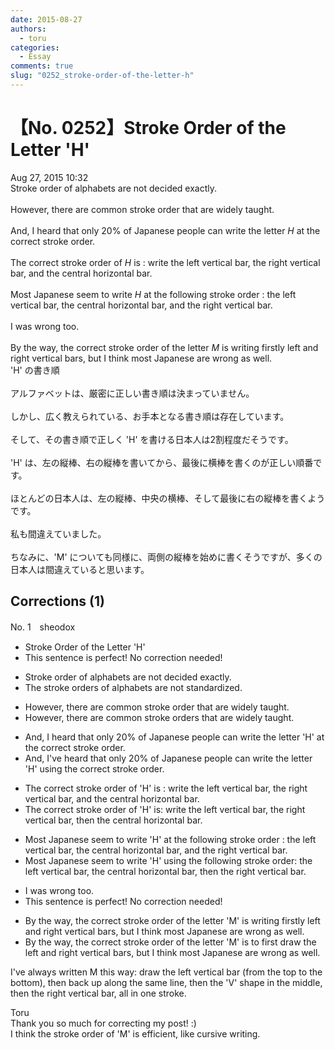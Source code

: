 ```yaml
---
date: 2015-08-27
authors:
  - toru
categories:
  - Essay
comments: true
slug: "0252_stroke-order-of-the-letter-h"
---
```


# 【No. 0252】Stroke Order of the Letter 'H'
<div class="date">Aug 27, 2015 10:32</div>
<div id="post"><div id="body_show_ori">
Stroke order of alphabets are not decided exactly.<br/><br/>However, there are common stroke order that are widely taught.<br/><br/>And, I heard that only 20% of Japanese people can write the letter <em>H</em> at the correct stroke order.<br/><br/>The correct stroke order of <em>H</em> is : write the left vertical bar, the right vertical bar, and the central horizontal bar.<br/><br/>Most Japanese seem to write <em>H</em> at the following stroke order : the left vertical bar, the central horizontal bar, and the right vertical bar.<br/><br/>I was wrong too.<br/><br/>By the way, the correct stroke order of the letter <em>M</em> is writing firstly left and right vertical bars, but I think most Japanese are wrong as well.
</div></div>

<!-- more -->

<div id="post_ja"><div id="body_show_mo">
'H' の書き順<br/><br/>アルファベットは、厳密に正しい書き順は決まっていません。<br/><br/>しかし、広く教えられている、お手本となる書き順は存在しています。<br/><br/>そして、その書き順で正しく 'H' を書ける日本人は2割程度だそうです。<br/><br/>'H' は、左の縦棒、右の縦棒を書いてから、最後に横棒を書くのが正しい順番です。<br/><br/>ほとんどの日本人は、左の縦棒、中央の横棒、そして最後に右の縦棒を書くようです。<br/><br/>私も間違えていました。<br/><br/>ちなみに、'M' についても同様に、両側の縦棒を始めに書くそうですが、多くの日本人は間違えていると思います。
</div></div>

## Corrections (1)
<div id="block"><div class="first_name"> No. 1　<span class="just_name">sheodox</span></div><div id="block2">
<ul class="correction_field">
<li class="incorrect">Stroke Order of the Letter 'H'</li>
<li class="corrected perfect">This sentence is perfect! No correction needed!</li>
</ul>
<ul class="correction_field">
<li class="incorrect">Stroke order of alphabets are not decided exactly.</li>
<li class="corrected correct">
<span class="f_blue">The s</span>troke order<span class="f_blue">s</span> of alphabets are not <span class="f_blue">standardized</span>.
</li>
</ul>
<ul class="correction_field">
<li class="incorrect">However, there are common stroke order that are widely taught.</li>
<li class="corrected correct">
However, there are common stroke order<span class="f_blue">s</span> that are widely taught.
</li>
</ul>
<ul class="correction_field">
<li class="incorrect">And, I heard that only 20% of Japanese people can write the letter 'H' at the correct stroke order.</li>
<li class="corrected correct">
And, I<span class="f_blue">'ve</span> heard that only 20% of Japanese people can write the letter 'H' <span class="f_blue">using</span> the correct stroke order.
</li>
</ul>
<ul class="correction_field">
<li class="incorrect">The correct stroke order of 'H' is : write the left vertical bar, the right vertical bar, and the central horizontal bar.</li>
<li class="corrected correct">
The correct stroke order of 'H' is: write the left vertical bar, the right vertical bar, <span class="f_blue">then</span> the central horizontal bar.
</li>
</ul>
<ul class="correction_field">
<li class="incorrect">Most Japanese seem to write 'H' at the following stroke order : the left vertical bar, the central horizontal bar, and the right vertical bar.</li>
<li class="corrected correct">
Most Japanese seem to write 'H' <span class="f_blue">using</span> the following stroke order: the left vertical bar, the central horizontal bar, <span class="f_blue">then</span> the right vertical bar.
</li>
</ul>
<ul class="correction_field">
<li class="incorrect">I was wrong too.</li>
<li class="corrected perfect">This sentence is perfect! No correction needed!</li>
</ul>
<ul class="correction_field">
<li class="incorrect">By the way, the correct stroke order of the letter 'M' is writing firstly left and right vertical bars, but I think most Japanese are wrong as well.</li>
<li class="corrected correct">
By the way, the correct stroke order of the letter 'M' is <span class="f_blue">to first draw the </span>left and right vertical bars, but I think most Japanese are wrong as well.
</li>
</ul>
<p class="comment_small">
 I've always written M this way: draw the left vertical bar (from the top to the bottom), then back up along the same line, then the 'V' shape in the middle, then the right vertical bar, all in one stroke.
</p>

</div><div class="name"><span class="just_name">Toru</span><br>
Thank you so much for correcting my post! :)<br/>I think the stroke order of 'M' is efficient, like cursive writing.
</div>
</div>
